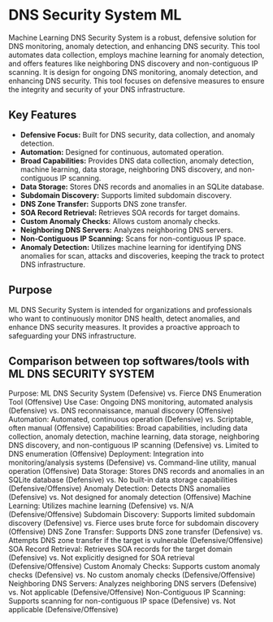 # DNS Security System ML

Machine Learning DNS Security System is a robust, defensive solution for DNS monitoring, anomaly detection, and enhancing DNS security. This tool automates data collection, employs machine learning for anomaly detection, and offers features like neighboring DNS discovery and non-contiguous IP scanning. It is design for ongoing DNS monitoring, anomaly detection, and enhancing DNS security. This tool focuses on defensive measures to ensure the integrity and security of your DNS infrastructure.

## Key Features

- **Defensive Focus:** Built for DNS security, data collection, and anomaly detection.
- **Automation:** Designed for continuous, automated operation.
- **Broad Capabilities:** Provides DNS data collection, anomaly detection, machine learning, data storage, neighboring DNS discovery, and non-contiguous IP scanning.
- **Data Storage:** Stores DNS records and anomalies in an SQLite database.
- **Subdomain Discovery:** Supports limited subdomain discovery.
- **DNS Zone Transfer:** Supports DNS zone transfer.
- **SOA Record Retrieval:** Retrieves SOA records for target domains.
- **Custom Anomaly Checks:** Allows custom anomaly checks.
- **Neighboring DNS Servers:** Analyzes neighboring DNS servers.
- **Non-Contiguous IP Scanning:** Scans for non-contiguous IP space.
- **Anomaly Detection:** Utilizes machine learning for identifying DNS anomalies for scan, attacks and discoveries, keeping the track to protect DNS infrastructure.

## Purpose

ML DNS Security System is intended for organizations and professionals who want to continuously monitor DNS health, detect anomalies, and enhance DNS security measures. It provides a proactive approach to safeguarding your DNS infrastructure.


## Comparison between top softwares/tools with ML DNS SECURITY SYSTEM

Purpose: ML DNS Security System (Defensive) vs. Fierce DNS Enumeration Tool (Offensive)
Use Case: Ongoing DNS monitoring, automated analysis (Defensive) vs. DNS reconnaissance, manual discovery (Offensive)
Automation: Automated, continuous operation (Defensive) vs. Scriptable, often manual (Offensive)
Capabilities: Broad capabilities, including data collection, anomaly detection, machine learning, data storage, neighboring DNS discovery, and non-contiguous IP scanning (Defensive) vs. Limited to DNS enumeration (Offensive)
Deployment: Integration into monitoring/analysis systems (Defensive) vs. Command-line utility, manual operation (Offensive)
Data Storage: Stores DNS records and anomalies in an SQLite database (Defensive) vs. No built-in data storage capabilities (Defensive/Offensive)
Anomaly Detection: Detects DNS anomalies (Defensive) vs. Not designed for anomaly detection (Offensive)
Machine Learning: Utilizes machine learning (Defensive) vs. N/A (Defensive/Offensive)
Subdomain Discovery: Supports limited subdomain discovery (Defensive) vs. Fierce uses brute force for subdomain discovery (Offensive)
DNS Zone Transfer: Supports DNS zone transfer (Defensive) vs. Attempts DNS zone transfer if the target is vulnerable (Defensive/Offensive)
SOA Record Retrieval: Retrieves SOA records for the target domain (Defensive) vs. Not explicitly designed for SOA retrieval (Defensive/Offensive)
Custom Anomaly Checks: Supports custom anomaly checks (Defensive) vs. No custom anomaly checks (Defensive/Offensive)
Neighboring DNS Servers: Analyzes neighboring DNS servers (Defensive) vs. Not applicable (Defensive/Offensive)
Non-Contiguous IP Scanning: Supports scanning for non-contiguous IP space (Defensive) vs. Not applicable (Defensive/Offensive)
